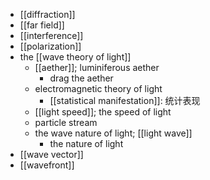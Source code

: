 - [[diffraction]]
- [[far field]]
- [[interference]]
- [[polarization]]
- the [[wave theory of light]]
    - [[aether]]; luminiferous aether
        - drag the aether
    - electromagnetic theory of light
        - [[statistical manifestation]]: 统计表现 
    - [[light speed]]; the speed of light
    - particle stream
    - the wave nature of light; [[light wave]]
        - the nature of light
- [[wave vector]]
- [[wavefront]]
